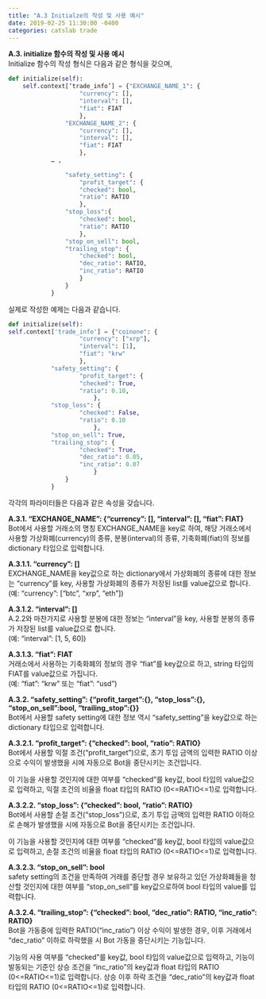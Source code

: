 ```yaml
---
title: "A.3 Initialze의 작성 및 사용 예시"
date: 2019-02-25 11:30:00 -0400
categories: catslab trade
---
```


__A.3. initialize 함수의 작성 및 사용 예시__  
Initialize 함수의 작성 형식은 다음과 같은 형식을 갖으며, 
```python
def initialize(self):
	self.context[‘trade_info’] = {"EXCHANGE_NAME_1": {
					"currency": [], 
					"interval": [],
					"fiat": FIAT
					},
				"EXCHANGE_NAME_2": {
					"currency": [],
					"interval": [],
					"fiat": FIAT
					},
			… , 
			
				"safety_setting": {
					"profit_target": {
					"checked": bool,
					"ratio": RATIO
					},
				"stop_loss":{
					"checked": bool,
					"ratio": RATIO
					},
				"stop_on_sell": bool,
				"trailing_stop": {
					"checked": bool,
					"dec_ratio": RATIO,
					"inc_ratio": RATIO
					}
				}
			}

```

실제로 작성한 예제는 다음과 같습니다.

```python
def initialize(self):
self.context['trade_info'] = {"coinone": {
					"currency": ["xrp"],
					"interval": [1],
					"fiat": "krw"
					}, 
			"safety_setting": {
					"profit_target": {
					"checked": True, 
					"ratio": 0.10,
						}, 
			"stop_loss": {
					"checked": False, 
					"ratio": 0.10
						}, 
			"stop_on_sell": True, 
			"trailing_stop": {
					"checked": True, 
					"dec_ratio": 0.05,
					"inc_ratio": 0.07
						}
				}
			}

```

각각의 파라미터들은 다음과 같은 속성을 갖습니다.

__A.3.1. “EXCHANGE_NAME”: {“currency”: [], “interval”: [], “fiat”: FIAT}__  
Bot에서 사용할 거래소의 명칭 EXCHANGE_NAME을 key로 하여, 해당 거래소에서 사용할 가상화폐(currency)의 종류, 분봉(interval)의 종류, 기축화폐(fiat)의 정보를 dictionary 타입으로 입력합니다. 


__A.3.1.1. “currency”: []__  
EXCHANGE_NAME을 key값으로 하는 dictionary에서 가상화폐의 종류에 대한 정보는 “currency”를 key, 사용할 가상화폐의 종류가 저장된 list를 value값으로 합니다. 
(예: “currency”: [“btc”, “xrp”, “eth”])


__A.3.1.2. “interval”: []__  
A.2.2와 마찬가지로 사용할 분봉에 대한 정보는 “interval”을 key, 사용할 분봉의 종류가 저장된 list를 value값으로 합니다.  
(예: “interval”: [1, 5, 60])


__A.3.1.3. “fiat”: FIAT__  
거래소에서 사용하는 기축화폐의 정보의 경우 “fiat”를 key값으로 하고, string 타입의 FIAT를 value값으로 가집니다.  
(예: “fiat”: “krw” 또는 “fiat”: “usd”)



__A.3.2. “safety_setting”: {“profit_target”:{}, “stop_loss”:{}, “stop_on_sell”:bool, “trailing_stop”:{}}__  
Bot에서 사용할 safety setting에 대한 정보 역시 “safety_setting”을 key값으로 하는 dictionary 타입으로 입력합니다. 


__A.3.2.1. “profit_target”: {“checked”: bool, “ratio”: RATIO}__  
Bot에서 사용할 익절 조건(“profit_target”)으로, 초기 투입 금액의 입력한 RATIO 이상으로 수익이 발생했을 시에 자동으로 Bot을 중단시키는 조건입니다. 

이 기능을 사용할 것인지에 대한 여부를 “checked”를 key값, bool 타입의 value값으로 입력하고, 익절 조건의 비율을 float 타입의 RATIO (0<=RATIO<=1)로 입력합니다.


__A.3.2.2. “stop_loss”: {“checked”: bool, “ratio”: RATIO}__  
Bot에서 사용할 손절 조건(“stop_loss”)으로, 초기 투입 금액의 입력한 RATIO 이하으로 손해가 발생했을 시에 자동으로 Bot을 중단시키는 조건입니다. 

이 기능을 사용할 것인지에 대한 여부를 “checked”를 key값, bool 타입의 value값으로 입력하고, 손절 조건의 비율을 float 타입의 RATIO (0<=RATIO<=1)로 입력합니다.


__A.3.2.3. “stop_on_sell”: bool__  
safety setting의 조건을 만족하여 거래를 중단할 경우 보유하고 있던 가상화폐들을 청산할 것인지에 대한 여부를 “stop_on_sell”를 key값으로하여 bool 타입의 value를 입력합니다. 


__A.3.2.4. “trailing_stop”: {“checked”: bool, “dec_ratio”: RATIO, “inc_ratio”: RATIO}__  
Bot을 가동중에 입력한 RATIO(“inc_ratio”) 이상 수익이 발생한 경우, 이후 거래에서 “dec_ratio” 이하로 하락했을 시 Bot 가동을 중단시키는 기능입니다. 

기능의 사용 여부를 “checked”를 key값, bool 타입의 value값으로 입력하고, 기능이 발동되는 기준인 상승 조건을 “inc_ratio”의 key값과 float 타입의 RATIO (0<=RATIO<=1)로 입력합니다. 상승 이후 하락 조건을 “dec_ratio”의 key값과 float 타입의 RATIO (0<=RATIO<=1)로 입력합니다. 

